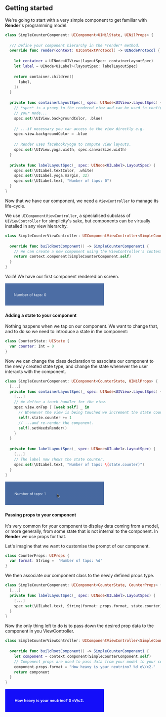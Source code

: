 ## Getting started

We're going to start with a very simple component to get familiar with **Render**'s programming model.

```swift
class SimpleCounterComponent: UIComponent<UINilState, UINilProps> {

  /// Define your component hierarchy in the *render* method.
  override func render(context: UIContextProtocol) -> UINodeProtocol {
  
    let container = UINode<UIView>(layoutSpec: containerLayoutSpec)
    let label = UINode<UILabel>(layoutSpec: labelLayoutSpec)
    
    return container.children([
      label,
    ])
  }

  private func containerLayoutSpec(_ spec: UINode<UIView>.LayoutSpec) {
    // *spec* is a proxy to the rendered view and can be used to configure the backing view for
    // your node...
    spec.set(\UIView.backgroundColor, .blue)

    // ...if necessary you can access to the view directly e.g.
    spec.view.backgroundColor = .blue

    // Render uses facebook/yoga to compute view layouts.
    spec.set(\UIView.yoga.width, spec.canvasSize.width)
  }

  private func labelLayoutSpec(_ spec: UINode<UILabel>.LayoutSpec) {
    spec.set(\UILabel.textColor, .white)
    spec.set(\UILabel.yoga.margin, 32)
    spec.set(\UILabel.text, "Number of taps: 0")
  }
}
```

Now that we have our component, we need a `ViewController` to manage its life-cycle.

We use `UIComponentViewController`, a specialised subclass of `UIViewController` for simplicity's sake, but components can be virtually installed in any view hierarchy.

```swift
class SimpleCounterViewController: UIComponentViewController<SimpleCounterComponent> {

  override func buildRootComponent() -> SimpleCounterComponent1 {
    // We can create a new component using the ViewController's context.
    return context.component(SimpleCounterComponent.self)
  }
}
```

Voilà! We have our first component rendered on screen.

<img src="docs/gs1.png" width=320>

#### Adding a state to your component

Nothing happens when we tap on our component.
We want to change that, and to do so we need to introduce a state in the component:

```swift
class CounterState: UIState {
  var counter: Int = 0
}
```

Now we can change the class declaration to associate our component to the newly created state type, and change the state whenever the user interacts with the component.

```swift
class SimpleCounterComponent: UIComponent<CounterState, UINilProps> {
  [...]
  private func containerLayoutSpec(_ spec: UINode<UIView>.LayoutSpec) {
    [...]
    // We define a touch handler for the view.
    spec.view.onTap { [weak self] _ in
      // Whenever the view is being touched we increment the state counter... 
      self?.state.counter += 1
      // ...and re-render the component.
      self?.setNeedsRender()
    }
  }
  
  private func labelLayoutSpec(_ spec: UINode<UILabel>.LayoutSpec) {
    [...]
    // The label now shows the state counter.
    spec.set(\UILabel.text, "Number of taps: \(state.counter)")
  }
}
```

<img src="docs/gs2.gif" width=320>

#### Passing props to your component

It's very common for your component to display data coming from a model, or more generally, from some state that is not internal to the component.
In **Render** we use props for that.

Let's imagine that we want to customise the prompt of our component.

```swift
class CounterProps: UIProps {
  var format: String =  "Number of taps: %d"
}
```

We then associate our component class to the newly defined props type.

```swift
class SimpleCounterComponent: UIComponent<CounterState, CounterProps> {
  [...]
  private func labelLayoutSpec(_ spec: UINode<UILabel>.LayoutSpec) {
    [...]
    spec.set(\UILabel.text, String(format: props.format, state.counter))
  }
}
```

Now the only thing left to do is to pass down the desired prop data to the component in you ViewController. 

```swift
class SimpleCounterViewController: UIComponentViewController<SimpleCounterComponent> {

  override func buildRootComponent() -> SimpleCounterComponent1 {
    let component = context.component(SimpleCounterComponent.self)
    // Component props are used to pass data from your model to your component.
    component.props.format = "How heavy is your neutrino? %d eV/c2."
    return component
  }
}
```

<img src="docs/gs3.png" width=320>
